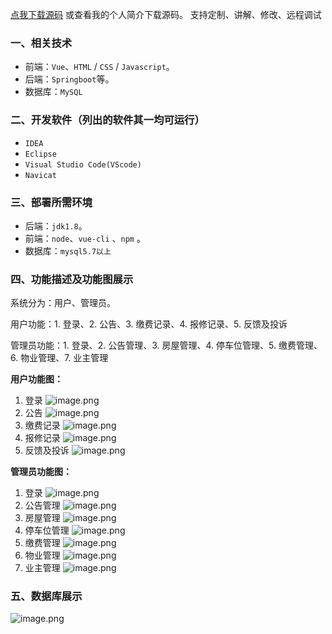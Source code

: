 [点我下载源码](https://www.oneprosol.com/detail/f91d7211339a4ed0a9512d0621c87c4f) 
或查看我的个人简介下载源码。
支持定制、讲解、修改、远程调试

### 一、相关技术

- 前端：`Vue`、`HTML` / `CSS` / `Javascript`。
- 后端：`Springboot`等。
- 数据库：`MySQL`

### 二、开发软件（列出的软件其一均可运行）

- `IDEA`
- `Eclipse`
- `Visual Studio Code(VScode)`
- `Navicat`

### 三、部署所需环境

- 后端：`jdk1.8`。
- 前端：`node`、`vue-cli` 、`npm`  。
- 数据库：`mysql5.7以上`

### 四、功能描述及功能图展示

系统分为：用户、管理员。

用户功能：1. 登录、2. 公告、3. 缴费记录、4. 报修记录、5. 反馈及投诉

管理员功能：1. 登录、2. 公告管理、3. 房屋管理、4. 停车位管理、5. 缴费管理、6. 物业管理、7. 业主管理

**用户功能图：**

1. 登录
   ![image.png](https://pic.picprosol.com/user_upload/1ca4a16527164fbdbe5588f4023765f3/2024-12-07%2012:21:03_image.png)
2. 公告
   ![image.png](https://pic.picprosol.com/user_upload/1ca4a16527164fbdbe5588f4023765f3/2024-12-07%2012:21:36_image.png)
3. 缴费记录
   ![image.png](https://pic.picprosol.com/user_upload/1ca4a16527164fbdbe5588f4023765f3/2024-12-07%2012:21:43_image.png)
4. 报修记录
   ![image.png](https://pic.picprosol.com/user_upload/1ca4a16527164fbdbe5588f4023765f3/2024-12-07%2012:21:48_image.png)
5. 反馈及投诉
   ![image.png](https://pic.picprosol.com/user_upload/1ca4a16527164fbdbe5588f4023765f3/2024-12-07%2012:22:05_image.png)

**管理员功能图：**

1. 登录
   ![image.png](https://pic.picprosol.com/user_upload/1ca4a16527164fbdbe5588f4023765f3/2024-12-07%2012:21:03_image.png)
2. 公告管理
   ![image.png](https://pic.picprosol.com/user_upload/1ca4a16527164fbdbe5588f4023765f3/2024-12-07%2012:22:15_image.png)
3. 房屋管理
   ![image.png](https://pic.picprosol.com/user_upload/1ca4a16527164fbdbe5588f4023765f3/2024-12-07%2012:22:21_image.png)
4. 停车位管理
   ![image.png](https://pic.picprosol.com/user_upload/1ca4a16527164fbdbe5588f4023765f3/2024-12-07%2012:22:27_image.png)
5. 缴费管理
   ![image.png](https://pic.picprosol.com/user_upload/1ca4a16527164fbdbe5588f4023765f3/2024-12-07%2012:22:33_image.png)
6. 物业管理
   ![image.png](https://pic.picprosol.com/user_upload/1ca4a16527164fbdbe5588f4023765f3/2024-12-07%2012:22:39_image.png)
7. 业主管理
   ![image.png](https://pic.picprosol.com/user_upload/1ca4a16527164fbdbe5588f4023765f3/2024-12-07%2012:22:47_image.png)

### 五、数据库展示

![image.png](https://pic.picprosol.com/user_upload/1ca4a16527164fbdbe5588f4023765f3/2024-12-07%2012:23:51_image.png)


